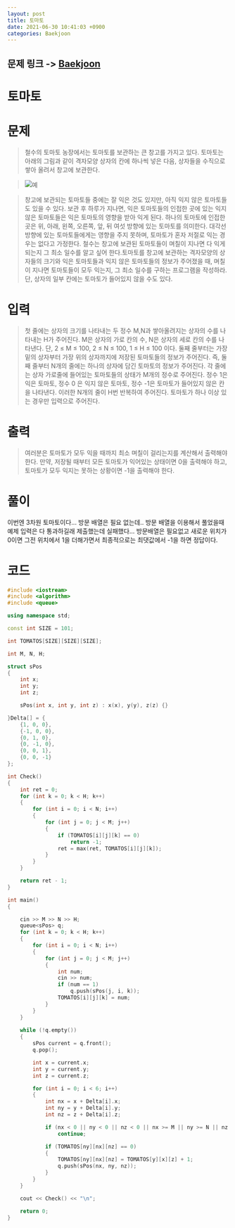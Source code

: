 ```yaml
---
layout: post
title: 토마토
date: 2021-06-30 10:41:03 +0900
categories: Baekjoon
---
```


## 문제 링크 -> [Baekjoon](https://www.acmicpc.net/problem/7569)
# 토마토

# 문제
> 철수의 토마토 농장에서는 토마토를 보관하는 큰 창고를 가지고 있다. 토마토는 아래의 그림과 같이 격자모양 상자의 칸에 하나씩 넣은 다음, 상자들을 수직으로 쌓아 올려서 창고에 보관한다.

> ![예](https://upload.acmicpc.net/c3f3343d-c291-40a9-9fe3-59f792a8cae9/-/preview/)

> 창고에 보관되는 토마토들 중에는 잘 익은 것도 있지만, 아직 익지 않은 토마토들도 있을 수 있다. 보관 후 하루가 지나면, 익은 토마토들의 인접한 곳에 있는 익지 않은 토마토들은 익은 토마토의 영향을 받아 익게 된다. 하나의 토마토에 인접한 곳은 위, 아래, 왼쪽, 오른쪽, 앞, 뒤 여섯 방향에 있는 토마토를 의미한다. 대각선 방향에 있는 토마토들에게는 영향을 주지 못하며, 토마토가 혼자 저절로 익는 경우는 없다고 가정한다. 철수는 창고에 보관된 토마토들이 며칠이 지나면 다 익게 되는지 그 최소 일수를 알고 싶어 한다.토마토를 창고에 보관하는 격자모양의 상자들의 크기와 익은 토마토들과 익지 않은 토마토들의 정보가 주어졌을 때, 며칠이 지나면 토마토들이 모두 익는지, 그 최소 일수를 구하는 프로그램을 작성하라. 단, 상자의 일부 칸에는 토마토가 들어있지 않을 수도 있다.

# 입력
> 첫 줄에는 상자의 크기를 나타내는 두 정수 M,N과 쌓아올려지는 상자의 수를 나타내는 H가 주어진다. M은 상자의 가로 칸의 수, N은 상자의 세로 칸의 수를 나타낸다. 단, 2 ≤ M ≤ 100, 2 ≤ N ≤ 100, 1 ≤ H ≤ 100 이다. 둘째 줄부터는 가장 밑의 상자부터 가장 위의 상자까지에 저장된 토마토들의 정보가 주어진다. 즉, 둘째 줄부터 N개의 줄에는 하나의 상자에 담긴 토마토의 정보가 주어진다. 각 줄에는 상자 가로줄에 들어있는 토마토들의 상태가 M개의 정수로 주어진다. 정수 1은 익은 토마토, 정수 0 은 익지 않은 토마토, 정수 -1은 토마토가 들어있지 않은 칸을 나타낸다. 이러한 N개의 줄이 H번 반복하여 주어진다. 토마토가 하나 이상 있는 경우만 입력으로 주어진다.

# 출력
> 여러분은 토마토가 모두 익을 때까지 최소 며칠이 걸리는지를 계산해서 출력해야 한다. 만약, 저장될 때부터 모든 토마토가 익어있는 상태이면 0을 출력해야 하고, 토마토가 모두 익지는 못하는 상황이면 -1을 출력해야 한다.

# 풀이
이번엔 3차원 토마토이다...
방문 배열은 필요 없는데.. 방문 배열을 이용해서 풀었을때 예제 입력은 다 통과하길래 제출했는데 실패했다... 방문배열은 필요없고 새로운 위치가 0이면 그전 위치에서 1을 더해가면서 최종적으로는 최댓값에서 -1을 하면 정답이다.

# 코드
```C++
#include <iostream>
#include <algorithm>
#include <queue>

using namespace std;

const int SIZE = 101;

int TOMATOS[SIZE][SIZE][SIZE];

int M, N, H;

struct sPos
{
	int x;
	int y;
	int z;

	sPos(int x, int y, int z) : x(x), y(y), z(z) {}

}Delta[] = {
	{1, 0, 0},
	{-1, 0, 0},
	{0, 1, 0},
	{0, -1, 0},
	{0, 0, 1},
	{0, 0, -1}
};

int Check()
{
	int ret = 0;
	for (int k = 0; k < H; k++)
	{
		for (int i = 0; i < N; i++)
		{
			for (int j = 0; j < M; j++)
			{
				if (TOMATOS[i][j][k] == 0)
					return -1;
				ret = max(ret, TOMATOS[i][j][k]);
			}
		}
	}

	return ret - 1;
}

int main()
{

	cin >> M >> N >> H;
	queue<sPos> q;
	for (int k = 0; k < H; k++)
	{
		for (int i = 0; i < N; i++)
		{
			for (int j = 0; j < M; j++)
			{
				int num;
				cin >> num;
				if (num == 1)
					q.push(sPos(j, i, k));
				TOMATOS[i][j][k] = num;
			}
		}
	}
	
	while (!q.empty())
	{
		sPos current = q.front();
		q.pop();

		int x = current.x;
		int y = current.y;
		int z = current.z;

		for (int i = 0; i < 6; i++)
		{
			int nx = x + Delta[i].x;
			int ny = y + Delta[i].y;
			int nz = z + Delta[i].z;

			if (nx < 0 || ny < 0 || nz < 0 || nx >= M || ny >= N || nz >= H)
				continue;

			if (TOMATOS[ny][nx][nz] == 0)
			{
				TOMATOS[ny][nx][nz] = TOMATOS[y][x][z] + 1;
				q.push(sPos(nx, ny, nz));
			}
		}
	}

	cout << Check() << "\n";

	return 0;
}
```